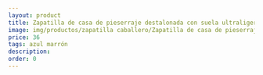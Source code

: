 ```yaml
---
layout: product
title: Zapatilla de casa de pieserraje destalonada con suela ultraligera 
image: img/productos/zapatilla caballero/Zapatilla de casa de pieserraje destalonada con suela ultraligera =36 =azul marrón.webp
price: 36 
tags: azul marrón
description: 
order: 0
---
```

